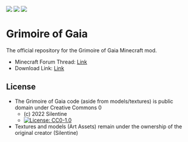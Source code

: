 [![](https://img.shields.io/badge/MinecraftForum-Thread-green.svg)](https://www.minecraftforum.net/forums/mapping-and-modding/minecraft-mods/1284614-grimoire-of-gaia-3-)
[![](https://img.shields.io/discord/488774215961542666?color=%235865F2%20&label=Discord)](https://discord.gg/pGu5afh)
[![](http://cf.way2muchnoise.eu/versions/228948.svg)](https://www.curseforge.com/minecraft/mc-mods/grimoire-of-gaia)

# Grimoire of Gaia #
The official repository for the Grimoire of Gaia Minecraft mod.
* Minecraft Forum Thread: [Link](https://www.minecraftforum.net/forums/mapping-and-modding/minecraft-mods/1284614-grimoire-of-gaia-3-)
* Download Link: [Link](https://www.curseforge.com/minecraft/mc-mods/grimoire-of-gaia)



## License ##
* The Grimoire of Gaia code (aside from models/textures) is public domain under Creative Commons 0
    - (c) 2022 Silentine
    - [![License: CC0-1.0](https://licensebuttons.net/l/zero/1.0/80x15.png)](http://creativecommons.org/publicdomain/zero/1.0/)
* Textures and models (Art Assets) remain under the ownership of the original creator (Silentine) 

